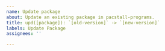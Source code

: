 ```yaml
---
name: Update package
about: Update an existing package in pacstall-programs.
title: upd([package]): `[old-version]` -> `[new-version]`
labels: Update Package
assignees: ''

---
```

